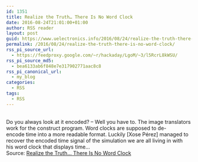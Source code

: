 ```yaml
---
id: 1351
title: Realize the Truth… There Is No Word Clock
date: 2016-08-24T21:01:00+01:00
author: RSS reader
layout: post
guid: https://www.uelectronics.info/2016/08/24/realize-the-truth-there-is-no-word-clock/
permalink: /2016/08/24/realize-the-truth-there-is-no-word-clock/
rss_pi_source_url:
  - https://feedproxy.google.com/~r/hackaday/LgoM/~3/l5RcrL8kWSU/
rss_pi_source_md5:
  - bea6133ab6f848e7e317902771aac8c8
rss_pi_canonical_url:
  - my_blog
categories:
  - RSS
tags:
  - RSS
---
```

&#013;  
Do you always look at it encoded? – Well you have to. The image translators work for the construct program. Word clocks are supposed to de-encode time into a more readable format. Luckily [Xose Pérez] managed to recover the encoded time signal of the simulation we are all living in with his word clock that displays time…&#013;  
Source: <a href="https://feedproxy.google.com/~r/hackaday/LgoM/~3/l5RcrL8kWSU/" target="_blank">Realize the Truth… There Is No Word Clock</a>